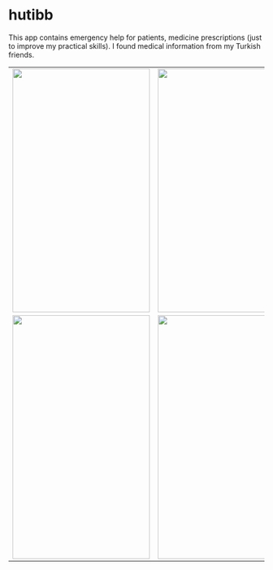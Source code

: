 # hutibb

This app contains emergency help for patients, medicine prescriptions (just to improve my practical skills). I found medical information from my Turkish friends. 

<table>
  <tr>
    <td><img src="https://user-images.githubusercontent.com/78588723/111539831-c88dc100-8787-11eb-8a96-16e702a5e8a5.png" width=270 height=480></td>
    <td><img src="https://user-images.githubusercontent.com/78588723/111539860-d2afbf80-8787-11eb-92a8-bd1f24bf7a2b.png" width=270 height=480></td>
    <td><img src="https://user-images.githubusercontent.com/78588723/111539882-dba09100-8787-11eb-9871-44c1e12d05f9.png" width=270 height=480></td>
  </tr>
 
  <tr>
    <td><img src="https://user-images.githubusercontent.com/78588723/111539917-e78c5300-8787-11eb-8b37-c002872f7be9.png" width=270 height=480></td>
    <td><img src="https://user-images.githubusercontent.com/78588723/111539991-fbd05000-8787-11eb-93a1-fa807740a08a.png" width=270 height=480></td>
    <td><img src="https://user-images.githubusercontent.com/78588723/111540024-05f24e80-8788-11eb-905d-a9cdcc18c2ad.png" width=270 height=480></td>
  </tr>
  </table>
